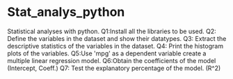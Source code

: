 # Stat_analys_python
Statistical analyses with python.
Q1:Install all the libraries to be used.
Q2: Define the variables in the dataset and show their datatypes.
Q3: Extract the descriptive statistics of the variables in the dataset.
Q4: Print the histogram plots of the variables.
Q5:Use 'mpg' as a dependent variable create a multiple linear 
regression model.
Q6:Obtain the coefficients of the model (Intercept, Coeff.)
Q7: Test the explanatory percentage of the model. (R^2)
